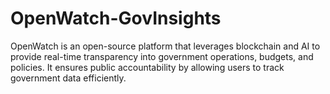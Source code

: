 # OpenWatch-GovInsights
OpenWatch is an open-source platform that leverages blockchain and AI to provide real-time transparency into government operations, budgets, and policies. It ensures public accountability by allowing users to track government data efficiently.
